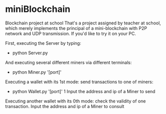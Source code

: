 # miniBlockchain
Blockchain project at school
That's a project assigned by teacher at school, which merely implements the principal of a mini-blockchain with P2P network and UDP transmission.
If you'd like to try it on your PC.

First, executing the Server by typing:

- python Server.py

And executing several different miners via different terminals:

- python Miner.py '[port]'

Executing a wallet with its 1st mode:  send transactions to one of miners:

- python Wallet.py '[port]' 1
Input the address and ip of a Miner to send

Executing another wallet with its 0th mode: check the validity of one transaction.
Input the address and ip of a Miner to consult
